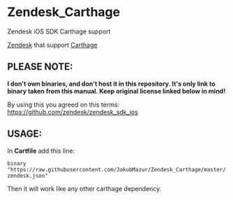 # Zendesk_Carthage
Zendesk iOS SDK Carthage support


[Zendesk](https://github.com/zendesk/zendesk_sdk_ios) that support [Carthage](https://github.com/Carthage/Carthage)

## PLEASE NOTE:
**I don't own binaries, and don't host it in this repository. It's only link to binary taken from this manual. Keep original license linked below in mind!**

By using this you agreed on this terms: https://github.com/zendesk/zendesk_sdk_ios

## USAGE:

In **Cartfile** add this line:

`binary "https://raw.githubusercontent.com/JakubMazur/Zendesk_Carthage/master/zendesk.json"`

Then it will work like any other carthage dependency.
